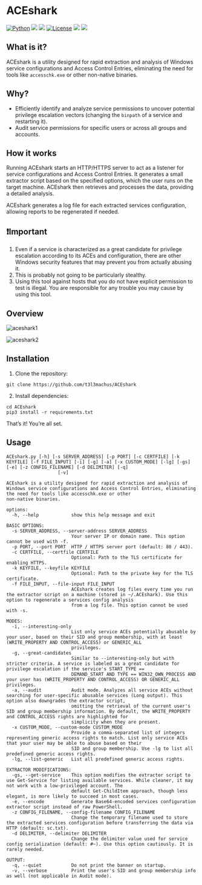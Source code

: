 # ACEshark
[![Python](https://img.shields.io/badge/Python-%E2%89%A5%203.12-yellow.svg)](https://www.python.org/) 
<img src="https://img.shields.io/badge/PowerShell-%E2%89%A5%20v3.0-blue">
<img src="https://img.shields.io/badge/Developed%20on-kali%20linux-blueviolet">
[![License](https://img.shields.io/badge/License-BSD-red.svg)](https://github.com/t3l3machus/ACEshark/blob/main/LICENSE)
<img src="https://img.shields.io/badge/Maintained%3F-Yes-96c40f">
<img src="https://img.shields.io/badge/Experimental-ff0000">

## What is it?
ACEshark is a utility designed for rapid extraction and analysis of Windows service configurations and Access Control Entries, eliminating the need for tools like `accesschk.exe` or other non-native binaries.

## Why?
- Efficiently identify and analyze service permissions to uncover potential privilege escalation vectors (changing the `binpath` of a service and restarting it).  
- Audit service permissions for specific users or across all groups and accounts.

## How it works
Running ACEshark starts an HTTP/HTTPS server to act as a listener for service configurations and Access Control Entries. It generates a small extractor script based on the specified options, which the user runs on the target machine. ACEshark then retrieves and processes the data, providing a detailed analysis.

ACEshark generates a log file for each extracted services configuration, allowing reports to be regenerated if needed.

## ❗Important
1. Even if a service is characterized as a great candidate for privilege escalation according to its ACEs and configuration, there are other Windows security features that may prevent you from actually abusing it.
2. This is probably not going to be particularly stealthy.
3. Using this tool against hosts that you do not have explicit permission to test is illegal. You are responsible for any trouble you may cause by using this tool.

## Overview
![aceshark1](https://github.com/user-attachments/assets/7d3c3b38-6b77-4319-8183-caa212c79dfe)

![aceshark2](https://github.com/user-attachments/assets/09789877-665d-476a-8c2c-a86000380614)

## Installation
1. Clone the repository:
```
git clone https://github.com/t3l3machus/ACEshark
```

2. Install dependencies:
```
cd ACEshark  
pip3 install -r requirements.txt  
```
That’s it! You’re all set.


## Usage
```
ACEshark.py [-h] [-s SERVER_ADDRESS] [-p PORT] [-c CERTFILE] [-k KEYFILE] [-f FILE_INPUT] [-i] [-g] [-a] [-x CUSTOM_MODE] [-lg] [-gs] [-e] [-z CONFIG_FILENAME] [-d DELIMITER] [-q]
                   [-v]

ACEshark is a utility designed for rapid extraction and analysis of Windows service configurations and Access Control Entries, eliminating the need for tools like accesschk.exe or other
non-native binaries.

options:
  -h, --help            show this help message and exit

BASIC OPTIONS:
  -s SERVER_ADDRESS, --server-address SERVER_ADDRESS
                        Your server IP or domain name. This option cannot be used with -f.
  -p PORT, --port PORT  HTTP / HTTPS server port (default: 80 / 443).
  -c CERTFILE, --certfile CERTFILE
                        Optional: Path to the TLS certificate for enabling HTTPS.
  -k KEYFILE, --keyfile KEYFILE
                        Optional: Path to the private key for the TLS certificate.
  -f FILE_INPUT, --file-input FILE_INPUT
                        ACEshark creates log files every time you run the extractor script on a machine (stored in ~/.ACEshark). Use this option to regenerate a services config analysis
                        from a log file. This option cannot be used with -s.

MODES:
  -i, --interesting-only
                        List only service ACEs potentially abusable by your user, based on their SID and group membership, with at least (WRITE_PROPERTY AND CONTROL_ACCESS) or GENERIC_ALL
                        privileges.
  -g, --great-candidates
                        Similar to --interesting-only but with stricter criteria. A service is labeled as a great candidate for privilege escalation if the service's START_TYPE ==
                        DEMAND_START AND TYPE == WIN32_OWN_PROCESS AND your user has (WRITE_PROPERTY AND CONTROL_ACCESS) OR GENERIC_ALL privileges.
  -a, --audit           Audit mode. Analyzes all service ACEs without searching for user-specific abusable services (Long output). This option also downgrades the extractor script,
                        omitting the retrieval of the current user's SID and group membership information. By default, the WRITE_PROPERTY and CONTROL_ACCESS rights are highlighted for
                        simplicity when they are present.
  -x CUSTOM_MODE, --custom-mode CUSTOM_MODE
                        Provide a comma-separated list of integers representing generic access rights to match. List only service ACEs that your user may be able to abuse based on their
                        SID and group membership. Use -lg to list all predefined generic access rights.
  -lg, --list-generic   List all predefined generic access rights.

EXTRACTOR MODIFICATIONS:
  -gs, --get-service    This option modifies the extractor script to use Get-Service for listing available services. While cleaner, it may not work with a low-privileged account. The
                        default Get-ChildItem approach, though less elegant, is more likely to succeed in most cases.
  -e, --encode          Generate Base64-encoded services configuration extractor script instead of raw PowerShell.
  -z CONFIG_FILENAME, --config-filename CONFIG_FILENAME
                        Change the temporary filename used to store the extracted services configuration before transferring the data via HTTP (default: sc.txt).
  -d DELIMITER, --delimiter DELIMITER
                        Change the delimiter value used for service config serialization (default: #~). Use this option cautiously. It is rarely needed.

OUTPUT:
  -q, --quiet           Do not print the banner on startup.
  -v, --verbose         Print the user's SID and group membership info as well (not applicable in Audit mode).
```
